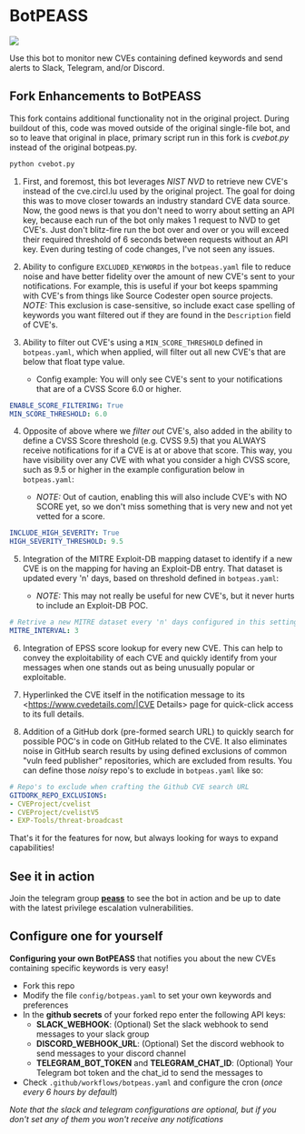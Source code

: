 # BotPEASS

![](https://github.com/carlospolop/BotPEASS/raw/main/images/botpeas.png)

Use this bot to monitor new CVEs containing defined keywords and send alerts to Slack,  Telegram, and/or Discord.


## Fork Enhancements to BotPEASS

This fork contains additional functionality not in the original project. During buildout of this, code was moved outside of the original single-file bot, and so to leave that original in place, primary script run in this fork is *cvebot.py* instead of the original botpeas.py.

```bash
python cvebot.py
```

1. First, and foremost, this bot leverages *NIST NVD* to retrieve new CVE's instead of the cve.circl.lu used by the original project. The goal for doing this was to move closer towards an industry standard CVE data source. Now, the good news is that you don't need to worry about setting an API key, because each run of the bot only makes 1 request to NVD to get CVE's. Just don't blitz-fire run the bot over and over or you will exceed their required threshold of 6 seconds between requests without an API key. Even during testing of code changes, I've not seen any issues.

2. Ability to configure `EXCLUDED_KEYWORDS` in the `botpeas.yaml` file to reduce noise and have better fidelity over the amount of new CVE's sent to your notifications. For example, this is useful if your bot keeps spamming with CVE's from things like Source Codester open source projects. *NOTE:* This exclusion is case-sensitive, so include exact case spelling of keywords you want filtered out if they are found in the `Description` field of CVE's.

3. Ability to filter out CVE's using a `MIN_SCORE_THRESHOLD` defined in `botpeas.yaml`, which when applied, will filter out all new CVE's that are below that float type value. 

    - Config example: You will only see CVE's sent to your notifications that are of a CVSS Score 6.0 or higher.

```yaml
ENABLE_SCORE_FILTERING: True
MIN_SCORE_THRESHOLD: 6.0
```

4. Opposite of above where we *filter out* CVE's, also added in the ability to define a CVSS Score threshold (e.g. CVSS 9.5) that you ALWAYS receive notifications for if a CVE is at or above that score. This way, you have visibility over any CVE with what you consider a high CVSS score, such as 9.5 or higher in the example configuration below in `botpeas.yaml`:

    - *NOTE:* Out of caution, enabling this will also include CVE's with NO SCORE yet, so we don't miss something that is very new and not yet vetted for a score.

```yaml
INCLUDE_HIGH_SEVERITY: True
HIGH_SEVERITY_THRESHOLD: 9.5
```

5. Integration of the MITRE Exploit-DB mapping dataset to identify if a new CVE is on the mapping for having an Exploit-DB entry. That dataset is updated every 'n' days, based on threshold defined in `botpeas.yaml`:

    - *NOTE:* This may not really be useful for new CVE's, but it never hurts to include an Exploit-DB POC.

```yaml
# Retrive a new MITRE dataset every 'n' days configured in this setting
MITRE_INTERVAL: 3
```

6. Integration of EPSS score lookup for every new CVE. This can help to convey the exploitability of each CVE and quickly identify from your messages when one stands out as being unusually popular or exploitable.

7. Hyperlinked the CVE itself in the notification message to its <https://www.cvedetails.com/|CVE Details> page for quick-click access to its full details.

8. Addition of a GitHub dork (pre-formed search URL) to quickly search for possible POC's in code on GitHub related to the CVE. It also eliminates noise in GitHub search results by using defined exclusions of common "vuln feed publisher" repositories, which are excluded from results. You can define those _noisy_ repo's to exclude in `botpeas.yaml` like so:

```yaml
# Repo's to exclude when crafting the Github CVE search URL
GITDORK_REPO_EXCLUSIONS:
- CVEProject/cvelist
- CVEProject/cvelistV5
- EXP-Tools/threat-broadcast
```

That's it for the features for now, but always looking for ways to expand capabilities!



## See it in action

Join the telegram group **[peass](https://t.me/peass)** to see the bot in action and be up to date with the latest privilege escalation vulnerabilities.

## Configure one for yourself

**Configuring your own BotPEASS** that notifies you about the new CVEs containing specific keywords is very easy!

- Fork this repo
- Modify the file `config/botpeas.yaml` to set your own keywords and preferences
- In the **github secrets** of your forked repo enter the following API keys:
    - **SLACK_WEBHOOK**: (Optional) Set the slack webhook to send messages to your slack group
    - **DISCORD_WEBHOOK_URL**: (Optional) Set the discord webhook to send messages to your discord channel
    - **TELEGRAM_BOT_TOKEN** and **TELEGRAM_CHAT_ID**: (Optional) Your Telegram bot token and the chat_id to send the messages to
- Check `.github/workflows/botpeas.yaml` and configure the cron (*once every 6 hours by default*)

*Note that the slack and telegram configurations are optional, but if you don't set any of them you won't receive any notifications*
